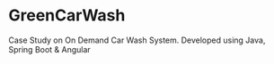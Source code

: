 # GreenCarWash
 Case Study on On Demand Car Wash System. Developed using Java, Spring Boot & Angular
